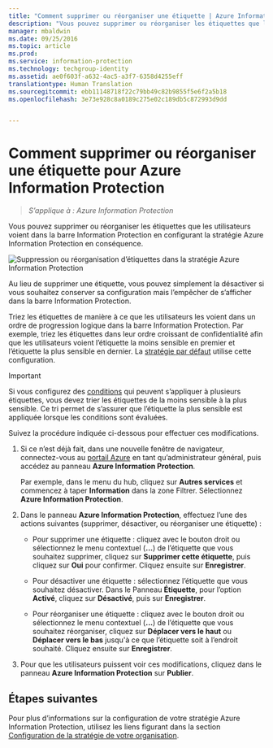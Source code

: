 ```yaml
---
title: "Comment supprimer ou réorganiser une étiquette | Azure Information Protection"
description: "Vous pouvez supprimer ou réorganiser les étiquettes que les utilisateurs voient dans la barre Information Protection en configurant la stratégie Azure Information Protection en conséquence."
manager: mbaldwin
ms.date: 09/25/2016
ms.topic: article
ms.prod: 
ms.service: information-protection
ms.technology: techgroup-identity
ms.assetid: ae0f603f-a632-4ac5-a3f7-6358d4255eff
translationtype: Human Translation
ms.sourcegitcommit: ebb11148718f22c79bb49c82b9855f5e6f2a5b18
ms.openlocfilehash: 3e73e928c8a0189c275e02c189db5c872993d9dd


---
```


# Comment supprimer ou réorganiser une étiquette pour Azure Information Protection

>*S’applique à : Azure Information Protection*

Vous pouvez supprimer ou réorganiser les étiquettes que les utilisateurs voient dans la barre Information Protection en configurant la stratégie Azure Information Protection en conséquence.

![Suppression ou réorganisation d’étiquettes dans la stratégie Azure Information Protection](../media/info-protect-contextmenu.png)

Au lieu de supprimer une étiquette, vous pouvez simplement la désactiver si vous souhaitez conserver sa configuration mais l’empêcher de s’afficher dans la barre Information Protection.

Triez les étiquettes de manière à ce que les utilisateurs les voient dans un ordre de progression logique dans la barre Information Protection. Par exemple, triez les étiquettes dans leur ordre croissant de confidentialité afin que les utilisateurs voient l’étiquette la moins sensible en premier et l’étiquette la plus sensible en dernier. La [stratégie par défaut](configure-policy-default.md) utilise cette configuration.

> [!IMPORTANT]
>Si vous configurez des [conditions](configure-policy-classification.md) qui peuvent s’appliquer à plusieurs étiquettes, vous devez trier les étiquettes de la moins sensible à la plus sensible. Ce tri permet de s’assurer que l’étiquette la plus sensible est appliquée lorsque les conditions sont évaluées.


Suivez la procédure indiquée ci-dessous pour effectuer ces modifications.

1. Si ce n’est déjà fait, dans une nouvelle fenêtre de navigateur, connectez-vous au [portail Azure](https://portal.azure.com) en tant qu’administrateur général, puis accédez au panneau **Azure Information Protection**. 
    
    Par exemple, dans le menu du hub, cliquez sur **Autres services** et commencez à taper **Information** dans la zone Filtrer. Sélectionnez **Azure Information Protection**.

2. Dans le panneau **Azure Information Protection**, effectuez l’une des actions suivantes (supprimer, désactiver, ou réorganiser une étiquette) :

    - Pour supprimer une étiquette : cliquez avec le bouton droit ou sélectionnez le menu contextuel (**...**) de l’étiquette que vous souhaitez supprimer, cliquez sur **Supprimer cette étiquette**, puis cliquez sur **Oui** pour confirmer. Cliquez ensuite sur **Enregistrer**. 

    - Pour désactiver une étiquette : sélectionnez l’étiquette que vous souhaitez désactiver. Dans le Panneau **Étiquette**, pour l’option **Activé**, cliquez sur **Désactivé**, puis sur **Enregistrer**.

    - Pour réorganiser une étiquette : cliquez avec le bouton droit ou sélectionnez le menu contextuel (**...**) de l’étiquette que vous souhaitez réorganiser, cliquez sur **Déplacer vers le haut** ou **Déplacer vers le bas** jusqu'à ce que l’étiquette soit à l’endroit souhaité. Cliquez ensuite sur **Enregistrer**. 

3. Pour que les utilisateurs puissent voir ces modifications, cliquez dans le panneau **Azure Information Protection** sur **Publier**.

## Étapes suivantes

Pour plus d’informations sur la configuration de votre stratégie Azure Information Protection, utilisez les liens figurant dans la section [Configuration de la stratégie de votre organisation](configure-policy.md#configuring-your-organization-s-policy).  





<!--HONumber=Sep16_HO4-->


